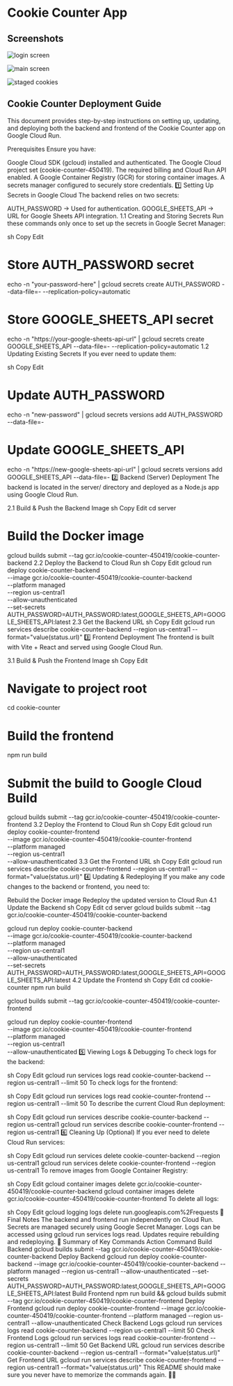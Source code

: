 # Cookie Counter App

## Screenshots

![login screen](https://file%2B.vscode-resource.vscode-cdn.net/Users/mm_sparrow/Projects/cookie-counter/public/Screenshot%202025-02-09%20at%204.56.33%E2%80%AFPM.png?version%3D1739138225759)  

![main screen](https://file%2B.vscode-resource.vscode-cdn.net/Users/mm_sparrow/Projects/cookie-counter/public/Screenshot%202025-02-09%20at%204.57.22%E2%80%AFPM.png?version%3D1739138246477)

![staged cookies](https://file%2B.vscode-resource.vscode-cdn.net/Users/mm_sparrow/Projects/cookie-counter/public/Screenshot%202025-02-09%20at%204.58.07%E2%80%AFPM.png?version%3D1739138290614)


## Cookie Counter Deployment Guide
This document provides step-by-step instructions on setting up, updating, and deploying both the backend and frontend of the Cookie Counter app on Google Cloud Run.

Prerequisites
Ensure you have:

Google Cloud SDK (gcloud) installed and authenticated.
The Google Cloud project set (cookie-counter-450419).
The required billing and Cloud Run API enabled.
A Google Container Registry (GCR) for storing container images.
A secrets manager configured to securely store credentials.
1️⃣ Setting Up Secrets in Google Cloud
The backend relies on two secrets:

AUTH_PASSWORD → Used for authentication.
GOOGLE_SHEETS_API → URL for Google Sheets API integration.
1.1 Creating and Storing Secrets
Run these commands only once to set up the secrets in Google Secret Manager:

sh
Copy
Edit
# Store AUTH_PASSWORD secret
echo -n "your-password-here" | gcloud secrets create AUTH_PASSWORD --data-file=- --replication-policy=automatic

# Store GOOGLE_SHEETS_API secret
echo -n "https://your-google-sheets-api-url" | gcloud secrets create GOOGLE_SHEETS_API --data-file=- --replication-policy=automatic
1.2 Updating Existing Secrets
If you ever need to update them:

sh
Copy
Edit
# Update AUTH_PASSWORD
echo -n "new-password" | gcloud secrets versions add AUTH_PASSWORD --data-file=-

# Update GOOGLE_SHEETS_API
echo -n "https://new-google-sheets-api-url" | gcloud secrets versions add GOOGLE_SHEETS_API --data-file=-
2️⃣ Backend (Server) Deployment
The backend is located in the server/ directory and deployed as a Node.js app using Google Cloud Run.

2.1 Build & Push the Backend Image
sh
Copy
Edit
cd server

# Build the Docker image
gcloud builds submit --tag gcr.io/cookie-counter-450419/cookie-counter-backend
2.2 Deploy the Backend to Cloud Run
sh
Copy
Edit
gcloud run deploy cookie-counter-backend \
  --image gcr.io/cookie-counter-450419/cookie-counter-backend \
  --platform managed \
  --region us-central1 \
  --allow-unauthenticated \
  --set-secrets AUTH_PASSWORD=AUTH_PASSWORD:latest,GOOGLE_SHEETS_API=GOOGLE_SHEETS_API:latest
2.3 Get the Backend URL
sh
Copy
Edit
gcloud run services describe cookie-counter-backend --region us-central1 --format="value(status.url)"
3️⃣ Frontend Deployment
The frontend is built with Vite + React and served using Google Cloud Run.

3.1 Build & Push the Frontend Image
sh
Copy
Edit
# Navigate to project root
cd cookie-counter

# Build the frontend
npm run build

# Submit the build to Google Cloud Build
gcloud builds submit --tag gcr.io/cookie-counter-450419/cookie-counter-frontend
3.2 Deploy the Frontend to Cloud Run
sh
Copy
Edit
gcloud run deploy cookie-counter-frontend \
  --image gcr.io/cookie-counter-450419/cookie-counter-frontend \
  --platform managed \
  --region us-central1 \
  --allow-unauthenticated
3.3 Get the Frontend URL
sh
Copy
Edit
gcloud run services describe cookie-counter-frontend --region us-central1 --format="value(status.url)"
4️⃣ Updating & Redeploying
If you make any code changes to the backend or frontend, you need to:

Rebuild the Docker image
Redeploy the updated version to Cloud Run
4.1 Update the Backend
sh
Copy
Edit
cd server
gcloud builds submit --tag gcr.io/cookie-counter-450419/cookie-counter-backend

gcloud run deploy cookie-counter-backend \
  --image gcr.io/cookie-counter-450419/cookie-counter-backend \
  --platform managed \
  --region us-central1 \
  --allow-unauthenticated \
  --set-secrets AUTH_PASSWORD=AUTH_PASSWORD:latest,GOOGLE_SHEETS_API=GOOGLE_SHEETS_API:latest
4.2 Update the Frontend
sh
Copy
Edit
cd cookie-counter
npm run build

gcloud builds submit --tag gcr.io/cookie-counter-450419/cookie-counter-frontend

gcloud run deploy cookie-counter-frontend \
  --image gcr.io/cookie-counter-450419/cookie-counter-frontend \
  --platform managed \
  --region us-central1 \
  --allow-unauthenticated
5️⃣ Viewing Logs & Debugging
To check logs for the backend:

sh
Copy
Edit
gcloud run services logs read cookie-counter-backend --region us-central1 --limit 50
To check logs for the frontend:

sh
Copy
Edit
gcloud run services logs read cookie-counter-frontend --region us-central1 --limit 50
To describe the current Cloud Run deployment:

sh
Copy
Edit
gcloud run services describe cookie-counter-backend --region us-central1
gcloud run services describe cookie-counter-frontend --region us-central1
6️⃣ Cleaning Up (Optional)
If you ever need to delete Cloud Run services:

sh
Copy
Edit
gcloud run services delete cookie-counter-backend --region us-central1
gcloud run services delete cookie-counter-frontend --region us-central1
To remove images from Google Container Registry:

sh
Copy
Edit
gcloud container images delete gcr.io/cookie-counter-450419/cookie-counter-backend
gcloud container images delete gcr.io/cookie-counter-450419/cookie-counter-frontend
To delete all logs:

sh
Copy
Edit
gcloud logging logs delete run.googleapis.com%2Frequests
🎯 Final Notes
The backend and frontend run independently on Cloud Run.
Secrets are managed securely using Google Secret Manager.
Logs can be accessed using gcloud run services logs read.
Updates require rebuilding and redeploying.
🚀 Summary of Key Commands
Action	Command
Build Backend	gcloud builds submit --tag gcr.io/cookie-counter-450419/cookie-counter-backend
Deploy Backend	gcloud run deploy cookie-counter-backend --image gcr.io/cookie-counter-450419/cookie-counter-backend --platform managed --region us-central1 --allow-unauthenticated --set-secrets AUTH_PASSWORD=AUTH_PASSWORD:latest,GOOGLE_SHEETS_API=GOOGLE_SHEETS_API:latest
Build Frontend	npm run build && gcloud builds submit --tag gcr.io/cookie-counter-450419/cookie-counter-frontend
Deploy Frontend	gcloud run deploy cookie-counter-frontend --image gcr.io/cookie-counter-450419/cookie-counter-frontend --platform managed --region us-central1 --allow-unauthenticated
Check Backend Logs	gcloud run services logs read cookie-counter-backend --region us-central1 --limit 50
Check Frontend Logs	gcloud run services logs read cookie-counter-frontend --region us-central1 --limit 50
Get Backend URL	gcloud run services describe cookie-counter-backend --region us-central1 --format="value(status.url)"
Get Frontend URL	gcloud run services describe cookie-counter-frontend --region us-central1 --format="value(status.url)"
This README should make sure you never have to memorize the commands again. 🚀💪